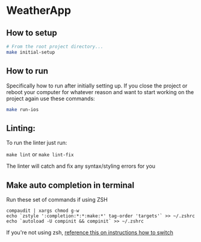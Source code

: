 # WeatherApp

## How to setup

``` bash
# From the root project directory...
make initial-setup
```

## How to run
Specifically how to run after initially setting up.
If you close the project or reboot your computer for whatever reason and want to start working on the project again use these commands:
```bash
make run-ios
```

## Linting:

To run the linter just run:

`make lint` or `make lint-fix`

The linter will catch and fix any syntax/styling errors for you

## Make auto completion in terminal
Run these set of commands if using ZSH
```
compaudit | xargs chmod g-w
echo `zstyle ':completion:*:*:make:*' tag-order 'targets'` >> ~/.zshrc
echo `autoload -U compinit && compinit` >> ~/.zshrc
```

If you're not using zsh, [reference this on instructions how to switch](https://www.howtogeek.com/444596/how-to-change-the-default-shell-to-bash-in-macos-catalina/) 
